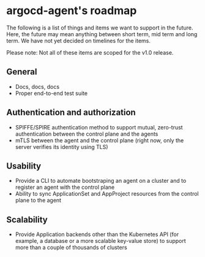 # argocd-agent's roadmap

The following is a list of things and items we want to support in the future. Here, the future may mean anything between short term, mid term and long term. We have not yet decided on timelines for the items.

Please note: Not all of these items are scoped for the v1.0 release.

## General

* Docs, docs, docs
* Proper end-to-end test suite

## Authentication and authorization

* SPIFFE/SPIRE authentication method to support mutual, zero-trust authentication between the control plane and the agents
* mTLS between the agent and the control plane (right now, only the server verifies its identity using TLS)

## Usability

* Provide a CLI to automate bootstraping an agent on a cluster and to register an agent with the control plane
* Ability to sync ApplicationSet and AppProject resources from the control plane to the agent

## Scalability

* Provide Application backends other than the Kubernetes API (for example, a database or a more scalable key-value store) to support more than a couple of thousands of clusters